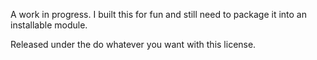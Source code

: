 A work in progress.  I built this for fun and still need to package it into an installable module.  


Released under the do whatever you want with this license.
